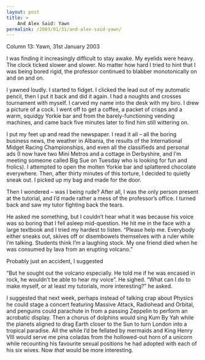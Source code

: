 ```yaml
---
layout: post
title: >
    And Alex Said: Yawn
permalink: /2003/01/31/and-alex-said-yawn/
---
```

Column 13: Yawn, 31st January 2003

I was finding it increasingly difficult to stay awake. My eyelids were heavy. The clock ticked slower and slower. No matter how hard I tried to hint that I was being bored rigid, the professor continued to blabber monotonically on and on and on.

I yawned loudly. I started to fidget. I clicked the lead out of my automatic pencil, then I put it back and did it again. I had a noughts and crosses tournament with myself. I carved my name into the desk with my biro. I drew a picture of a cock. I went off to get a coffee, a packet of crisps and a warm, squidgy Yorkie bar and from the barely-functioning vending machines, and came back five minutes later to find him still wittering on.

I put my feet up and read the newspaper. I read it all – all the boring business news, the weather in Albania, the results of the International Midget Racing Championships, and even all the classifieds and personal ads (I now have two Mini Metros and a cottage in Derbyshire, and I’m meeting someone called Big Sue on Tuesday who is looking for fun and frolics). I attempted to open the molten Yorkie bar and splattered chocolate everywhere. Then, after thirty minutes of this torture, I decided to quietly sneak out. I picked up my bag and made for the door.

Then I wondered – was I being rude? After all, I was the only person present at the tutorial, and I’d made rather a mess of the professor’s office. I turned back and saw my tutor fighting back the tears.

He asked me something, but I couldn’t hear what it was because his voice was so boring that I fell asleep mid-question. He hit me in the face with a large textbook and I tried my hardest to listen. “Please help me. Everybody either sneaks out, skives off or disembowels themselves with a ruler while I’m talking. Students think I’m a laughing stock. My one friend died when he was consumed by lava from an erupting volcano.”

Probably just an accident, I suggested

“But he sought out the volcano especially. He told me if he was encased in rock, he wouldn’t be able to hear my voice”. He sighed. “What can I do to make myself, or at least my tutorials, more interesting?” he asked.

I suggested that next week, perhaps instead of talking crap about Physics he could stage a concert featuring Massive Attack, Radiohead and Orbital, and penguins could parachute in from a passing Zeppelin to perform an acrobatic display. Then a chorus of dolphins would sing Kum By Yah while the planets aligned to drag Earth closer to the Sun to turn London into a tropical paradise. All the while I’d be fellated by mermaids and King Henry VIII would serve me pina coladas from the hollowed-out horn of a unicorn while recounting his favourite sexual positions he had adopted with each of his six wives. Now <em>that</em> would be more interesting.
